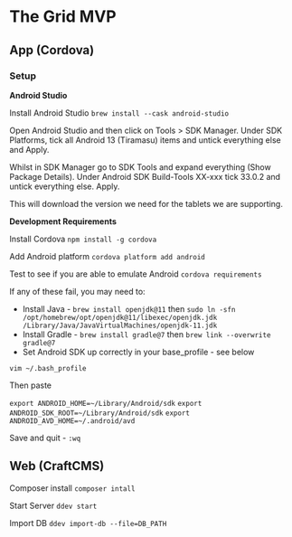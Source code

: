 # The Grid MVP

## App (Cordova)

### Setup

**Android Studio**

Install Android Studio
`brew install --cask android-studio`

Open Android Studio and then click on Tools > SDK Manager. Under SDK Platforms, tick all Android 13 (Tiramasu) items and untick everything else and Apply.

Whilst in SDK Manager go to SDK Tools and expand everything (Show Package Details). Under Android SDK Build-Tools XX-xxx tick 33.0.2 and untick everything else. Apply.

This will download the version we need for the tablets we are supporting.

**Development Requirements**

Install Cordova
`npm install -g cordova`

Add Android platform
`cordova platform add android`

Test to see if you are able to emulate Android
`cordova requirements`

If any of these fail, you may need to:

 - Install Java - `brew install openjdk@11` then `sudo ln -sfn /opt/homebrew/opt/openjdk@11/libexec/openjdk.jdk /Library/Java/JavaVirtualMachines/openjdk-11.jdk`
 - Install Gradle - `brew install gradle@7` then `brew link --overwrite gradle@7`
 - Set Android SDK up correctly in your base_profile - see below

`vim ~/.bash_profile`

Then paste

`export ANDROID_HOME=~/Library/Android/sdk`
`export ANDROID_SDK_ROOT=~/Library/Android/sdk`
`export ANDROID_AVD_HOME=~/.android/avd`

Save and quit - `:wq`

## Web (CraftCMS)

Composer install
`composer intall`

Start Server
`ddev start`

Import DB
`ddev import-db --file=DB_PATH`